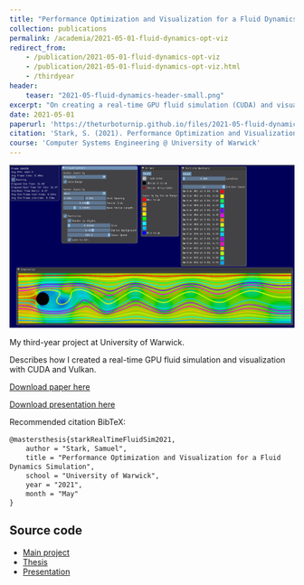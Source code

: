 ```yaml
---
title: "Performance Optimization and Visualization for a Fluid Dynamics Simulation"
collection: publications
permalink: /academia/2021-05-01-fluid-dynamics-opt-viz
redirect_from:
    - /publication/2021-05-01-fluid-dynamics-opt-viz
    - /publication/2021-05-01-fluid-dynamics-opt-viz.html
    - /thirdyear
header:
    teaser: "2021-05-fluid-dynamics-header-small.png"
excerpt: "On creating a real-time GPU fluid simulation (CUDA) and visualization (Vulkan)."
date: 2021-05-01
paperurl: 'https://theturboturnip.github.io/files/2021-05-fluid-dynamics-opt-viz.pdf'
citation: 'Stark, S. (2021). Performance Optimization and Visualization for a Fluid Dynamics Simulation. [Third-year project]. University of Warwick.'
course: 'Computer Systems Engineering @ University of Warwick'
---
```


<img src='/images/2021-05-fluid-dynamics-header.png'><br/>

My third-year project at University of Warwick.

Describes how I created a real-time GPU fluid simulation and visualization with CUDA and Vulkan.

[Download paper here](/files/2021-05-fluid-dynamics-opt-viz.pdf)

[Download presentation here](/files/2021-05-fluid-dynamics-opt-viz-presentation.pdf)

Recommended citation BibTeX:
```
@mastersthesis{starkRealTimeFluidSim2021,
    author = "Stark, Samuel",
    title = "Performance Optimization and Visualization for a Fluid Dynamics Simulation",
    school = "University of Warwick",
    year = "2021",
    month = "May"
}
```

## Source code
- [Main project](https://github.com/theturboturnip/warwick-typ)
- [Thesis](https://github.com/theturboturnip/warwick-typ-finalreport)
- [Presentation](https://github.com/theturboturnip/warwick-typ-presentation)